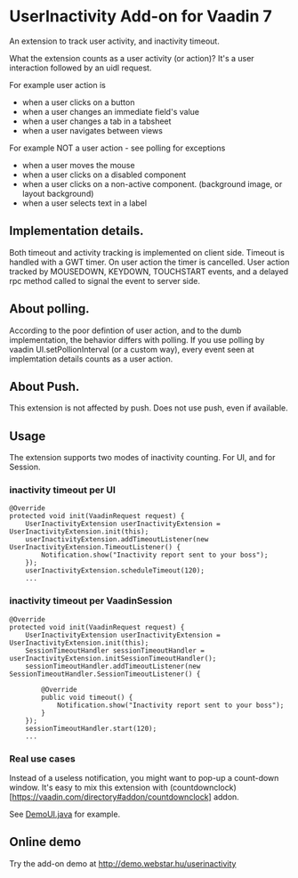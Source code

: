 # UserInactivity Add-on for Vaadin 7

An extension to track user activity, and inactivity timeout.

What the extension counts as a user activity (or action)?
It's a user interaction followed by an uidl request. 
 
For example user action is
 - when a user clicks on a button
 - when a user changes an immediate field's value
 - when a user changes a tab in a tabsheet
 - when a user navigates between views
 
For example NOT a user action - see polling for exceptions
 - when a user moves the mouse
 - when a user clicks on a disabled component
 - when a user clicks on a non-active component. (background image, or layout background)
 - when a user selects text in a label
 
## Implementation details.
Both timeout and activity tracking is implemented on client side.
Timeout is handled with a GWT timer. On user action the timer is cancelled.
User action tracked by MOUSEDOWN, KEYDOWN, TOUCHSTART events,
and a delayed rpc method called to signal the event to server side.

## About polling.
According to the poor defintion of user action, and to the dumb implementation, the behavior differs with polling.
If you use polling by vaadin UI.setPollionInterval (or a custom way), every event seen at implemtation details counts as a user action.
 
## About Push.
This extension is not affected by push. 
Does not use push, even if available.

## Usage

The extension supports two modes of inactivity counting. For UI, and for Session.

### inactivity timeout per UI
````
@Override
protected void init(VaadinRequest request) {
    UserInactivityExtension userInactivityExtension = UserInactivityExtension.init(this);
    userInactivityExtension.addTimeoutListener(new UserInactivityExtension.TimeoutListener() {
        Notification.show("Inactivity report sent to your boss");
    });
    userInactivityExtension.scheduleTimeout(120);
    ...
````


### inactivity timeout per VaadinSession
````
@Override
protected void init(VaadinRequest request) {
    UserInactivityExtension userInactivityExtension = UserInactivityExtension.init(this);
    SessionTimeoutHandler sessionTimeoutHandler = userInactivityExtension.initSessionTimeoutHandler();
    sessionTimeoutHandler.addTimeoutListener(new SessionTimeoutHandler.SessionTimeoutListener() {

        @Override
        public void timeout() {
            Notification.show("Inactivity report sent to your boss");
        }
    });
    sessionTimeoutHandler.start(120);    
    ...
````

### Real use cases

Instead of a useless notification, you might want to pop-up a count-down window.
It's easy to mix this extension with (countdownclock)[https://vaadin.com/directory#addon/countdownclock] addon.

See [DemoUI.java](userinactivity-demo/src/main/java/com/wcs/vaadin/userinactivity/demo/DemoUI.java) for example.

## Online demo

Try the add-on demo at http://demo.webstar.hu/userinactivity

